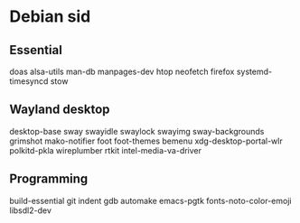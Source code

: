 # Debian sid

## Essential
doas alsa-utils man-db manpages-dev
htop neofetch firefox systemd-timesyncd stow

## Wayland desktop
desktop-base sway swayidle swaylock swayimg sway-backgrounds grimshot mako-notifier foot foot-themes bemenu
xdg-desktop-portal-wlr polkitd-pkla wireplumber rtkit
intel-media-va-driver

## Programming
build-essential git indent gdb automake
emacs-pgtk fonts-noto-color-emoji
libsdl2-dev